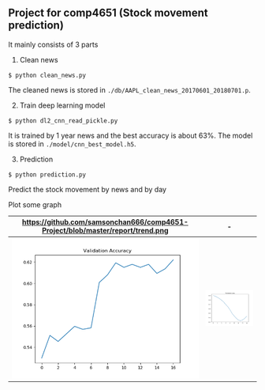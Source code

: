 ## Project for comp4651 (Stock movement prediction)
It mainly consists of 3 parts
1. Clean news
```shell
$ python clean_news.py
```
The cleaned news is stored in `./db/AAPL_clean_news_20170601_20180701.p`.

2. Train deep learning model
```shell
$ python dl2_cnn_read_pickle.py
```
It is trained by 1 year news and the best accuracy is about 63%. The model is stored in `./model/cnn_best_model.h5`.

3. Prediction
```shell
$ python prediction.py
```
Predict the stock movement by news and by day

Plot some graph

https://github.com/samsonchan666/comp4651-Project/blob/master/report/trend.png            |  -
:-------------------------:|:-------------------------:
![1](https://github.com/samsonchan666/comp4651-Project/blob/master/report/val_acc.png) |![2](https://github.com/samsonchan666/comp4651-Project/blob/master/report/val_loss.png) 
